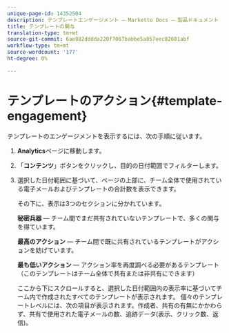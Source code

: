 ```yaml
---
unique-page-id: 14352504
description: テンプレートエンゲージメント — Marketto Docs — 製品ドキュメント
title: テンプレートの関与
translation-type: tm+mt
source-git-commit: 6ae882dddda220f7067babbe5a057eec82601abf
workflow-type: tm+mt
source-wordcount: '177'
ht-degree: 0%

---
```



# テンプレートのアクション{#template-engagement}

テンプレートのエンゲージメントを表示するには、次の手順に従います。

1. **Analytics**&#x200B;ページに移動します。

1. 「**コンテンツ**」ボタンをクリックし、目的の日付範囲でフィルターします。

1. 選択した日付範囲に基づいて、ページの上部に、チーム全体で使用されている電子メールおよびテンプレートの合計数を表示できます。

   その下に、表示は3つのセクションに分かれています。

   **秘密兵器**  — チーム間でまだ共有されていないテンプレートで、多くの関与を得ています。

   **最高のアクション**  — チーム間で既に共有されているテンプレートがアクションを妨げています。

   **最も低いアクション**  — アクション率を再度調べる必要があるテンプレート（このテンプレートはチーム全体で共有または非共有にできます）

   ここから下にスクロールすると、選択した日付範囲内の表示率に基づいてチーム内で作成されたすべてのテンプレートが表示されます。 個々のテンプレートレベルには、次の項目が表示されます。作成者、共有の有無にかかわらず、共有で使用された電子メールの数、追跡データ(表示、クリック数、返信)。
